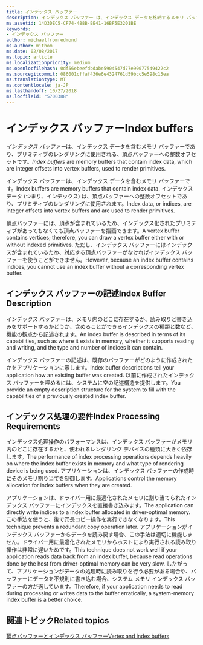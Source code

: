 ```yaml
---
title: インデックス バッファー
description: インデックス バッファー は、インデックス データを格納するメモリ バッファーです。インデックス データは頂点バッファーへの整数オフセットで、プリミティブのレンダリングに使われます。
ms.assetid: 14D3DEC5-CF74-488B-BE41-16BF5E3201BE
keywords:
- インデックス バッファー
author: michaelfromredmond
ms.author: mithom
ms.date: 02/08/2017
ms.topic: article
ms.localizationpriority: medium
ms.openlocfilehash: 0df56ebeefdbdabe5904547d77e90077549422c2
ms.sourcegitcommit: 086001cffaf436e6e4324761d59bcc5e598c15ea
ms.translationtype: MT
ms.contentlocale: ja-JP
ms.lasthandoff: 10/27/2018
ms.locfileid: "5700388"
---
```

# <a name="index-buffers"></a><span data-ttu-id="a524f-104">インデックス バッファー</span><span class="sxs-lookup"><span data-stu-id="a524f-104">Index buffers</span></span>


<span data-ttu-id="a524f-105">*インデックス バッファー*は、インデックス データを含むメモリ バッファーであり、プリミティブのレンダリングに使用される、頂点バッファーへの整数オフセットです。</span><span class="sxs-lookup"><span data-stu-id="a524f-105">*Index buffers* are memory buffers that contain index data, which are integer offsets into vertex buffers, used to render primitives.</span></span>

<span data-ttu-id="a524f-106">インデックス バッファーは、インデックス データを含むメモリ バッファーです。</span><span class="sxs-lookup"><span data-stu-id="a524f-106">Index buffers are memory buffers that contain index data.</span></span> <span data-ttu-id="a524f-107">インデックス データ (つまり、インデックス) は、頂点バッファーへの整数オフセットであり、プリミティブのレンダリングに使用されます。</span><span class="sxs-lookup"><span data-stu-id="a524f-107">Index data, or indices, are integer offsets into vertex buffers and are used to render primitives.</span></span>

<span data-ttu-id="a524f-108">頂点バッファーには、頂点が含まれているため、インデックス化されたプリミティブがあってもなくても頂点バッファーを描画できます。</span><span class="sxs-lookup"><span data-stu-id="a524f-108">A vertex buffer contains vertices; therefore, you can draw a vertex buffer either with or without indexed primitives.</span></span> <span data-ttu-id="a524f-109">ただし、インデックス バッファーにはインデックスが含まれているため、対応する頂点バッファーがなければインデックス バッファーを使うことができません。</span><span class="sxs-lookup"><span data-stu-id="a524f-109">However, because an index buffer contains indices, you cannot use an index buffer without a corresponding vertex buffer.</span></span>

## <a name="span-idindexbufferdescriptionspanspan-idindexbufferdescriptionspanspan-idindexbufferdescriptionspanindex-buffer-description"></a><span data-ttu-id="a524f-110"><span id="Index_Buffer_Description"></span><span id="index_buffer_description"></span><span id="INDEX_BUFFER_DESCRIPTION"></span>インデックス バッファーの記述</span><span class="sxs-lookup"><span data-stu-id="a524f-110"><span id="Index_Buffer_Description"></span><span id="index_buffer_description"></span><span id="INDEX_BUFFER_DESCRIPTION"></span>Index Buffer Description</span></span>


<span data-ttu-id="a524f-111">インデックス バッファーは、メモリ内のどこに存在するか、読み取りと書き込みをサポートするかどうか、含めることができるインデックスの種類と数など、機能の観点から記述されます。</span><span class="sxs-lookup"><span data-stu-id="a524f-111">An index buffer is described in terms of its capabilities, such as where it exists in memory, whether it supports reading and writing, and the type and number of indices it can contain.</span></span>

<span data-ttu-id="a524f-112">インデックス バッファーの記述は、既存のバッファーがどのように作成されたかをアプリケーションに示します。</span><span class="sxs-lookup"><span data-stu-id="a524f-112">Index buffer descriptions tell your application how an existing buffer was created.</span></span> <span data-ttu-id="a524f-113">以前に作成されたインデックス バッファーを埋めるには、システムに空の記述構造を提供します。</span><span class="sxs-lookup"><span data-stu-id="a524f-113">You provide an empty description structure for the system to fill with the capabilities of a previously created index buffer.</span></span>

## <a name="span-idindexprocessingrequirementsspanspan-idindexprocessingrequirementsspanspan-idindexprocessingrequirementsspanindex-processing-requirements"></a><span data-ttu-id="a524f-114"><span id="Index_Processing_Requirements"></span><span id="index_processing_requirements"></span><span id="INDEX_PROCESSING_REQUIREMENTS"></span>インデックス処理の要件</span><span class="sxs-lookup"><span data-stu-id="a524f-114"><span id="Index_Processing_Requirements"></span><span id="index_processing_requirements"></span><span id="INDEX_PROCESSING_REQUIREMENTS"></span>Index Processing Requirements</span></span>


<span data-ttu-id="a524f-115">インデックス処理操作のパフォーマンスは、インデックス バッファーがメモリ内のどこに存在するかと、使われるレンダリング デバイスの種類に大きく依存します。</span><span class="sxs-lookup"><span data-stu-id="a524f-115">The performance of index processing operations depends heavily on where the index buffer exists in memory and what type of rendering device is being used.</span></span> <span data-ttu-id="a524f-116">アプリケーションは、インデックス バッファーの作成時にそのメモリ割り当てを制御します。</span><span class="sxs-lookup"><span data-stu-id="a524f-116">Applications control the memory allocation for index buffers when they are created.</span></span>

<span data-ttu-id="a524f-117">アプリケーションは、ドライバー用に最適化されたメモリに割り当てられたインデックス バッファーにインデックスを直接書き込みます。</span><span class="sxs-lookup"><span data-stu-id="a524f-117">The application can directly write indices to a index buffer allocated in driver-optimal memory.</span></span> <span data-ttu-id="a524f-118">この手法を使うと、後で冗長コピー操作を実行できなくなります。</span><span class="sxs-lookup"><span data-stu-id="a524f-118">This technique prevents a redundant copy operation later.</span></span> <span data-ttu-id="a524f-119">アプリケーションがインデックス バッファーからデータを読み戻す場合、この手法は適切に機能しません。ドライバー用に最適化されたメモリからホストにより実行される読み取り操作は非常に遅いためです。</span><span class="sxs-lookup"><span data-stu-id="a524f-119">This technique does not work well if your application reads data back from an index buffer, because read operations done by the host from driver-optimal memory can be very slow.</span></span> <span data-ttu-id="a524f-120">したがって、アプリケーションがデータの処理時に読み取りを行う必要がある場合や、バッファーにデータを不規則に書き込む場合、システム メモリ インデックス バッファーの方が適しています。</span><span class="sxs-lookup"><span data-stu-id="a524f-120">Therefore, if your application needs to read during processing or writes data to the buffer erratically, a system-memory index buffer is a better choice.</span></span>

## <a name="span-idrelated-topicsspanrelated-topics"></a><span data-ttu-id="a524f-121"><span id="related-topics"></span>関連トピック</span><span class="sxs-lookup"><span data-stu-id="a524f-121"><span id="related-topics"></span>Related topics</span></span>


[<span data-ttu-id="a524f-122">頂点バッファーとインデックス バッファー</span><span class="sxs-lookup"><span data-stu-id="a524f-122">Vertex and index buffers</span></span>](vertex-and-index-buffers.md)

 

 




